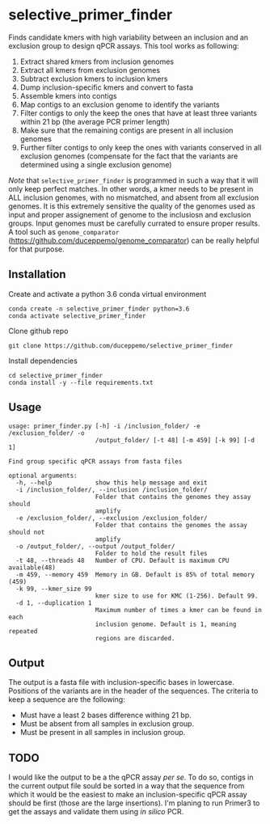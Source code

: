 # selective_primer_finder
Finds candidate kmers with high variability between an inclusion and an exclusion group to design qPCR assays. This tool works as following:
1. Extract shared kmers from inclusion genomes
2. Extract all kmers from exclusion genomes
3. Subtract exclusion kmers to inclusion kmers
4. Dump inclusion-specific kmers and convert to fasta
5. Assemble kmers into contigs
6. Map contigs to an exclusion genome to identify the variants
7. Filter contigs to only the keep the ones that have at least three variants within 21 bp (the average PCR primer length)
8. Make sure that the remaining contigs are present in all inclusion genomes
9. Further filter contigs to only keep the ones with variants conserved in all exclusion genomes (compensate for the fact that the variants are determined using a single exclusion genome)

*Note* that `selective_primer_finder` is programmed in such a way that it will only keep perfect matches. In other words, a kmer needs to be present in ALL inclusion genomes, with no mismatched, and absent from all exclusion genomes. It is this extremely sensitive the quality of the genomes used as input and proper assignement of genome to the inclusiosn and exclusion groups. Input genomes must be carefully currated to ensure proper results. A tool such as `genome_comparator` (https://github.com/duceppemo/genome_comparator) can be really helpful for that purpose.

## Installation
Create and activate a python 3.6 conda virtual environment
```
conda create -n selective_primer_finder python=3.6
conda activate selective_primer_finder
```
Clone github repo
```
git clone https://github.com/duceppemo/selective_primer_finder
```
Install dependencies
```
cd selective_primer_finder
conda install -y --file requirements.txt
```
## Usage
```
usage: primer_finder.py [-h] -i /inclusion_folder/ -e /exclusion_folder/ -o
                        /output_folder/ [-t 48] [-m 459] [-k 99] [-d 1]

Find group specific qPCR assays from fasta files

optional arguments:
  -h, --help            show this help message and exit
  -i /inclusion_folder/, --inclusion /inclusion_folder/
                        Folder that contains the genomes they assay should
                        amplify
  -e /exclusion_folder/, --exclusion /exclusion_folder/
                        Folder that contains the genomes the assay should not
                        amplify
  -o /output_folder/, --output /output_folder/
                        Folder to hold the result files
  -t 48, --threads 48   Number of CPU. Default is maximum CPU available(48)
  -m 459, --memory 459  Memory in GB. Default is 85% of total memory (459)
  -k 99, --kmer_size 99
                        kmer size to use for KMC (1-256). Default 99.
  -d 1, --duplication 1
                        Maximum number of times a kmer can be found in each
                        inclusion genome. Default is 1, meaning repeated
                        regions are discarded.
```
## Output
The output is a fasta file with inclusion-specific bases in lowercase. Positions of the variants are in the header of the sequences. The criteria to keep a sequence are the following:
* Must have a least 2 bases difference withing 21 bp.
* Must be absent from all samples in exclusion group.
* Must be present in all samples in inclusion group.

## TODO
I would like the output to be a the qPCR assay _per se_. To do so, contigs in the current output file sould be sorted in a way that the sequence from which it would be the easiest to make an inclusion-specific qPCR assay should be first (those are the large insertions). I'm planing to run Primer3 to get the assays and validate them using _in silico_ PCR.
